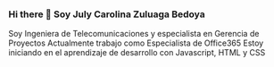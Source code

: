 ### Hi there 👋 Soy July Carolina Zuluaga Bedoya

Soy Ingeniera de Telecomunicaciones y especialista en Gerencia de Proyectos
Actualmente trabajo como Especialista de Office365
Estoy iniciando en el aprendizaje de desarrollo con Javascript, HTML y CSS

<!--
**julyczuluaga/julyczuluaga** is a ✨ _special_ ✨ repository because its `README.md` (this file) appears on your GitHub profile.

Here are some ideas to get you started:

- 🔭 I’m currently working on ...
- 🌱 I’m currently learning ...
- 👯 I’m looking to collaborate on ...
- 🤔 I’m looking for help with ...
- 💬 Ask me about ...
- 📫 How to reach me: ...
- 😄 Pronouns: ...
- ⚡ Fun fact: ...
-->
